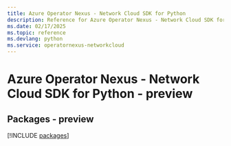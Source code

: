 ```yaml
---
title: Azure Operator Nexus - Network Cloud SDK for Python
description: Reference for Azure Operator Nexus - Network Cloud SDK for Python
ms.date: 02/17/2025
ms.topic: reference
ms.devlang: python
ms.service: operatornexus-networkcloud
---
```

# Azure Operator Nexus - Network Cloud SDK for Python - preview
## Packages - preview
[!INCLUDE [packages](operator-nexus---network-cloud-index.md)]
